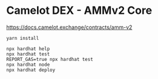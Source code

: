 # Camelot DEX - AMMv2 Core

https://docs.camelot.exchange/contracts/amm-v2

```shell
yarn install
```

```shell
npx hardhat help
npx hardhat test
REPORT_GAS=true npx hardhat test
npx hardhat node
npx hardhat deploy
```

